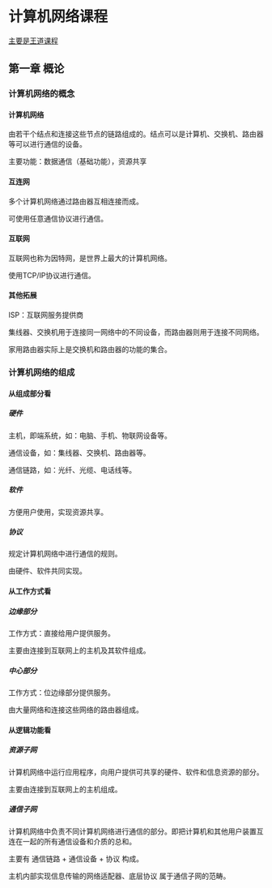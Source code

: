 # 计算机网络课程

[主要是王道课程](https://www.bilibili.com/video/BV19E411D78Q?spm_id_from=333.788.videopod.sections&vd_source=1925e38de9174c77ef2d3cfdc2dea75d&p=2)

## 第一章 概论

### 计算机网络的概念

#### 计算机网络

由若干个结点和连接这些节点的链路组成的。结点可以是计算机、交换机、路由器等可以进行通信的设备。

主要功能：数据通信（基础功能），资源共享

#### 互连网

多个计算机网络通过路由器互相连接而成。

可使用任意通信协议进行通信。

#### 互联网

互联网也称为因特网，是世界上最大的计算机网络。

使用TCP/IP协议进行通信。

#### 其他拓展

ISP：互联网服务提供商

集线器、交换机用于连接同一网络中的不同设备，而路由器则用于连接不同网络。

家用路由器实际上是交换机和路由器的功能的集合。

### 计算机网络的组成

#### 从组成部分看

##### 硬件

主机，即端系统，如：电脑、手机、物联网设备等。

通信设备，如：集线器、交换机、路由器等。

通信链路，如：光纤、光缆、电话线等。

##### 软件

方便用户使用，实现资源共享。

##### 协议

规定计算机网络中进行通信的规则。

由硬件、软件共同实现。

#### 从工作方式看

##### 边缘部分

工作方式：直接给用户提供服务。

主要由连接到互联网上的主机及其软件组成。

##### 中心部分

工作方式：位边缘部分提供服务。

由大量网络和连接这些网络的路由器组成。

#### 从逻辑功能看

##### 资源子网

计算机网络中运行应用程序，向用户提供可共享的硬件、软件和信息资源的部分。

主要由连接到互联网上的主机组成。

##### 通信子网

计算机网络中负责不同计算机网络进行通信的部分。即把计算机和其他用户装置互连在一起的所有通信设备和介质的总和。

主要有 通信链路 + 通信设备 + 协议 构成。

主机内部实现信息传输的网络适配器、底层协议 属于通信子网的范畴。
